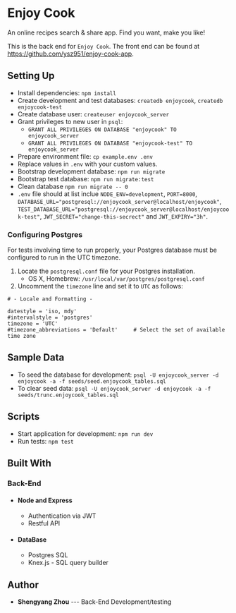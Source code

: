 # Enjoy Cook
An online recipes search & share app. Find you want, make you like!

This is the back end for `Enjoy Cook`. The front end can be found at https://github.com/ysz951/enjoy-cook-app.

## Setting Up

- Install dependencies: `npm install`
- Create development and test databases: `createdb enjoycook`, `createdb enjoycook-test`
- Create database user: `createuser enjoycook_server`
- Grant privileges to new user in `psql`:
  - `GRANT ALL PRIVILEGES ON DATABASE "enjoycook" TO enjoycook_server`
  - `GRANT ALL PRIVILEGES ON DATABASE "enjoycook-test" TO enjoycook_server`
- Prepare environment file: `cp example.env .env`
- Replace values in `.env` with your custom values.
- Bootstrap development database: `npm run migrate`
- Bootstrap test database: `npm run migrate:test`
- Clean database `npm run migrate -- 0`
- `.env` file should at list inclue `NODE_ENV=development`, `PORT=8000`, `DATABASE_URL="postgresql://enjoycook_server@localhost/enjoycook"`, `TEST_DATABASE_URL="postgresql://enjoycook_server@localhost/enjoycook-test"`, `JWT_SECRET="change-this-secrect"` and `JWT_EXPIRY="3h"`.

### Configuring Postgres

For tests involving time to run properly, your Postgres database must be configured to run in the UTC timezone.

1. Locate the `postgresql.conf` file for your Postgres installation.
    - OS X, Homebrew: `/usr/local/var/postgres/postgresql.conf`
2. Uncomment the `timezone` line and set it to `UTC` as follows:

```
# - Locale and Formatting -

datestyle = 'iso, mdy'
#intervalstyle = 'postgres'
timezone = 'UTC'
#timezone_abbreviations = 'Default'     # Select the set of available time zone
```

## Sample Data

- To seed the database for development: `psql -U enjoycook_server -d enjoycook -a -f seeds/seed.enjoycook_tables.sql`
- To clear seed data: `psql -U enjoycook_server -d enjoycook -a -f seeds/trunc.enjoycook_tables.sql`

## Scripts

- Start application for development: `npm run dev`
- Run tests: `npm test`

## Built With
### Back-End
* #### Node and Express
  * Authentication via JWT
  * Restful API
* #### DataBase
  * Postgres SQL
  * Knex.js - SQL query builder

## Author
* **Shengyang Zhou** --- Back-End Development/testing
